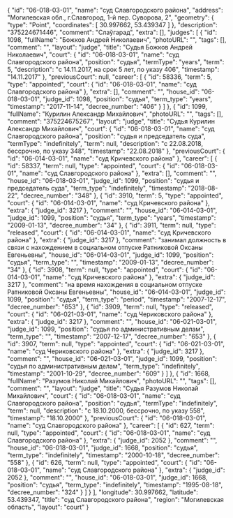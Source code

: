 {
    "id": "06-018-03-01",
    "name": "суд Славгородского района",
    "address": "Могилевская обл., г.Славгород, 1-й пер. Суворова, 2",
    "geometry": {
        "type": "Point",
        "coordinates": [
            30.997662,
            53.439347
        ]
    },
    "description": "375224671446",
    "comment": "Слаўгарад",
    "extra": [],
    "judges": [
        {
            "id": 1098,
            "fullName": "Божков Андрей Николаевич",
            "photoURL": "",
            "tags": [],
            "comment": "",
            "layout": "judge",
            "title": "Судья Божков Андрей Николаевич",
            "court": {
                "id": "06-018-03-01",
                "name": "суд Славгородского района",
                "position": "судья",
                "termType": "years",
                "term": 5,
                "description": "c 14.11.2017, на срок 5 лет, по указу 406",
                "timestamp": "14.11.2017"
            },
            "previousCourt": null,
            "career": [
                {
                    "id": 58336,
                    "term": 5,
                    "type": "appointed",
                    "court": {
                        "id": "06-018-03-01",
                        "name": "суд Славгородского района"
                    },
                    "extra": [],
                    "comment": "",
                    "house_id": "06-018-03-01",
                    "judge_id": 1098,
                    "position": "судья",
                    "term_type": "years",
                    "timestamp": "2017-11-14",
                    "decree_number": "406"
                }
            ]
        },
        {
            "id": 1099,
            "fullName": "Курилин Александр Михайлович",
            "photoURL": "",
            "tags": [],
            "comment": "375224675267",
            "layout": "judge",
            "title": "Судья Курилин Александр Михайлович",
            "court": {
                "id": "06-018-03-01",
                "name": "суд Славгородского района",
                "position": "судья и председатель суда",
                "termType": "indefinitely",
                "term": null,
                "description": "c 22.08.2018, бессрочно, по указу 348",
                "timestamp": "22.08.2018"
            },
            "previousCourt": {
                "id": "06-014-03-01",
                "name": "суд Кричевского района"
            },
            "career": [
                {
                    "id": 58337,
                    "term": null,
                    "type": "appointed",
                    "court": {
                        "id": "06-018-03-01",
                        "name": "суд Славгородского района"
                    },
                    "extra": [],
                    "comment": "",
                    "house_id": "06-018-03-01",
                    "judge_id": 1099,
                    "position": "судья и председатель суда",
                    "term_type": "indefinitely",
                    "timestamp": "2018-08-22",
                    "decree_number": "348"
                },
                {
                    "id": 3910,
                    "term": 5,
                    "type": "appointed",
                    "court": {
                        "id": "06-014-03-01",
                        "name": "суд Кричевского района"
                    },
                    "extra": {
                        "judge_id": 3217
                    },
                    "comment": "",
                    "house_id": "06-014-03-01",
                    "judge_id": 1099,
                    "position": "судья",
                    "term_type": "years",
                    "timestamp": "2009-01-13",
                    "decree_number": "34"
                },
                {
                    "id": 3911,
                    "term": null,
                    "type": "released",
                    "court": {
                        "id": "06-014-03-01",
                        "name": "суд Кричевского района"
                    },
                    "extra": {
                        "judge_id": 3217
                    },
                    "comment": "занимал должность в связи с нахождением в социальном отпуске Ратниковой Оксаны Евгеньевны",
                    "house_id": "06-014-03-01",
                    "judge_id": 1099,
                    "position": "судья",
                    "term_type": "",
                    "timestamp": "2009-01-13",
                    "decree_number": "34"
                },
                {
                    "id": 3908,
                    "term": null,
                    "type": "appointed",
                    "court": {
                        "id": "06-014-03-01",
                        "name": "суд Кричевского района"
                    },
                    "extra": {
                        "judge_id": 3217
                    },
                    "comment": "на время нахождения в социальном отпуске Ратниковой Оксаны Евгеньевны",
                    "house_id": "06-014-03-01",
                    "judge_id": 1099,
                    "position": "судья",
                    "term_type": "period",
                    "timestamp": "2007-12-17",
                    "decree_number": "653"
                },
                {
                    "id": 3909,
                    "term": null,
                    "type": "released",
                    "court": {
                        "id": "06-021-03-01",
                        "name": "суд Чериковского района"
                    },
                    "extra": {
                        "judge_id": 3217
                    },
                    "comment": "",
                    "house_id": "06-021-03-01",
                    "judge_id": 1099,
                    "position": "судья по административным делам",
                    "term_type": "",
                    "timestamp": "2007-12-17",
                    "decree_number": "653"
                },
                {
                    "id": 3907,
                    "term": null,
                    "type": "appointed",
                    "court": {
                        "id": "06-021-03-01",
                        "name": "суд Чериковского района"
                    },
                    "extra": {
                        "judge_id": 3217
                    },
                    "comment": "",
                    "house_id": "06-021-03-01",
                    "judge_id": 1099,
                    "position": "судья по административным делам",
                    "term_type": "indefinitely",
                    "timestamp": "2001-10-29",
                    "decree_number": "609"
                }
            ]
        },
        {
            "id": 1668,
            "fullName": "Разумов Николай Михайлович",
            "photoURL": "",
            "tags": [],
            "comment": "",
            "layout": "judge",
            "title": "Судья Разумов Николай Михайлович",
            "court": {
                "id": "06-018-03-01",
                "name": "суд Славгородского района",
                "position": "судья",
                "termType": "indefinitely",
                "term": null,
                "description": "c 18.10.2000, бессрочно, по указу 558",
                "timestamp": "18.10.2000"
            },
            "previousCourt": {
                "id": "06-018-03-01",
                "name": "суд Славгородского района"
            },
            "career": [
                {
                    "id": 627,
                    "term": null,
                    "type": "appointed",
                    "court": {
                        "id": "06-018-03-01",
                        "name": "суд Славгородского района"
                    },
                    "extra": {
                        "judge_id": 2052
                    },
                    "comment": "",
                    "house_id": "06-018-03-01",
                    "judge_id": 1668,
                    "position": "судья",
                    "term_type": "indefinitely",
                    "timestamp": "2000-10-18",
                    "decree_number": "558"
                },
                {
                    "id": 626,
                    "term": null,
                    "type": "appointed",
                    "court": {
                        "id": "06-018-03-01",
                        "name": "суд Славгородского района"
                    },
                    "extra": {
                        "judge_id": 2052
                    },
                    "comment": "",
                    "house_id": "06-018-03-01",
                    "judge_id": 1668,
                    "position": "судья",
                    "term_type": "indefinitely",
                    "timestamp": "1995-08-18",
                    "decree_number": "324"
                }
            ]
        }
    ],
    "longitude": 30.997662,
    "latitude": 53.439347,
    "title": "суд Славгородского района",
    "region": "Могилевская область",
    "layout": "court"
}